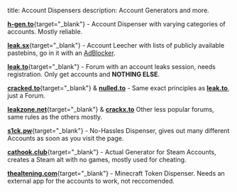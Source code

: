 title: Account Dispensers
description: Account Generators and more.

[**h-gen.to**](https://h-gen.to){target="_blank"} - Account Dispenser with varying categories of accounts. Mostly reliable. 

[**leak.sx**](https://leak.sx){target="_blank"} - Account Leecher with lists of publicly available pastebins, go in it with an [AdBlocker](https://ublockorigin.com/).  

[**leak.to**](https://leak.to/forum/21-premium-accounts/){target="_blank"} - Forum with an account leaks session, needs registration. Only get accounts and __NOTHING ELSE__.

[**cracked.to**](https://cracked.to/Forum-Accounts){target="_blank"} & [**nulled.to**](https://nulled.to/forum/43-accounts/) - Same exact principles as [**leak.to**](https://leak.to/forum/21-premium-accounts/), just a Forum. 

[**leakzone.net**](https://leakzone.net/Forum-Accounts){target="_blank"} & [**crackx.to**](https://crackx.to/Forum-Accounts) Other less popular forums, same rules as the others mostly. 

[**s1ck.pw**](https://s1ck.pw/dispenser.php){target="_blank"} - No-Hassles Dispenser, gives out many different Accounts as soon as you visit the page.  

[**cathook.club**](https://accgen.cathook.club/){target="_blank"} - Actual Generator for Steam Accounts, creates a Steam alt with no games, mostly used for cheating.  

[**thealtening.com**](https://thealtening.com/free/free-minecraft-alts){target="_blank"} - Minecraft Token Dispenser. Needs an external app for the accounts to work, not reccomended. 

